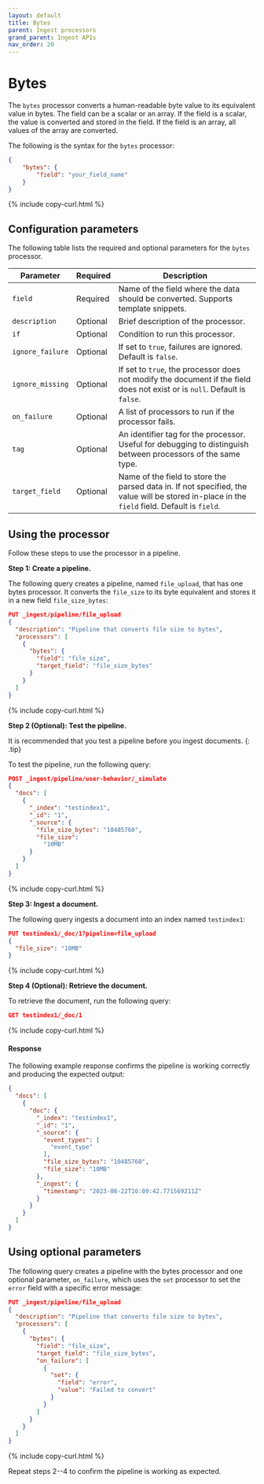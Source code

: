 ```yaml
---
layout: default
title: Bytes
parent: Ingest processors 
grand_parent: Ingest APIs
nav_order: 20
---
```


# Bytes

The `bytes` processor converts a human-readable byte value to its equivalent value in bytes. The field can be a scalar or an array. If the field is a scalar, the value is converted and stored in the field. If the field is an array, all values of the array are converted.

The following is the syntax for the `bytes` processor: 

```json
{
    "bytes": {
        "field": "your_field_name"
    }
}
```
{% include copy-curl.html %}

## Configuration parameters

The following table lists the required and optional parameters for the `bytes` processor.  

**Parameter** | **Required** | **Description** |
|-----------|-----------|-----------|
`field`  | Required  | Name of the field where the data should be converted. Supports template snippets.|
`description`  | Optional  | Brief description of the processor.  |
`if` | Optional | Condition to run this processor. |
`ignore_failure` | Optional | If set to `true`, failures are ignored. Default is `false`. |
`ignore_missing`  | Optional  | If set to `true`, the processor does not modify the document if the field does not exist or is `null`. Default is `false`. |
`on_failure` | Optional | A list of processors to run if the processor fails. |
`tag` | Optional | An identifier tag for the processor. Useful for debugging to distinguish between processors of the same type. |
`target_field`  | Optional  | Name of the field to store the parsed data in. If not specified, the value will be stored in-place in the `field` field. Default is `field`.  |

## Using the processor

Follow these steps to use the processor in a pipeline.

**Step 1: Create a pipeline.** 

The following query creates a pipeline, named `file_upload`, that has one bytes processor. It converts the `file_size` to its byte equivalent and stores it in a new field `file_size_bytes`:

```json
PUT _ingest/pipeline/file_upload
{
  "description": "Pipeline that converts file size to bytes",
  "processors": [
    {
      "bytes": {
        "field": "file_size",
        "target_field": "file_size_bytes"
      }
    }
  ]
}
```
{% include copy-curl.html %}

**Step 2 (Optional): Test the pipeline.** 

It is recommended that you test a pipeline before you ingest documents.
{: .tip}

To test the pipeline, run the following query:

```json
POST _ingest/pipeline/user-behavior/_simulate
{
  "docs": [
    {
      "_index": "testindex1",
      "_id": "1",
      "_source": {
        "file_size_bytes": "10485760",
        "file_size":
          "10MB"
      }
    }
  ]
}
```
{% include copy-curl.html %}

**Step 3: Ingest a document.**

The following query ingests a document into an index named `testindex1`:

```json
PUT testindex1/_doc/1?pipeline=file_upload
{
  "file_size": "10MB"
}
```
{% include copy-curl.html %}

**Step 4 (Optional): Retrieve the document.** 

To retrieve the document, run the following query:

```json
GET testindex1/_doc/1
```
{% include copy-curl.html %}

#### Response

The following example response confirms the pipeline is working correctly and producing the expected output: 

```json
{
  "docs": [
    {
      "doc": {
        "_index": "testindex1",
        "_id": "1",
        "_source": {
          "event_types": [
            "event_type"
          ],
          "file_size_bytes": "10485760",
          "file_size": "10MB"
        },
        "_ingest": {
          "timestamp": "2023-08-22T16:09:42.771569211Z"
        }
      }
    }
  ]
}
```

## Using optional parameters

The following query creates a pipeline with the bytes processor and one optional parameter, `on_failure`, which uses the `set` processor to set the `error` field with a specific error message:

```json
PUT _ingest/pipeline/file_upload
{
  "description": "Pipeline that converts file size to bytes",
  "processors": [
    {
      "bytes": {
        "field": "file_size",
        "target_field": "file_size_bytes",
        "on_failure": [
          {
            "set": {
              "field": "error",
              "value": "Failed to convert"
            }
          }
        ]
      }
    }
  ]
}
```
{% include copy-curl.html %}

Repeat steps 2--4 to confirm the pipeline is working as expected.
